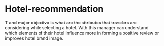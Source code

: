 # Hotel-recommendation
T and major objective is what are the attributes that travelers are considering while selecting a hotel. With this manager can understand which elements of their hotel influence more in forming a positive review or improves hotel brand image.
